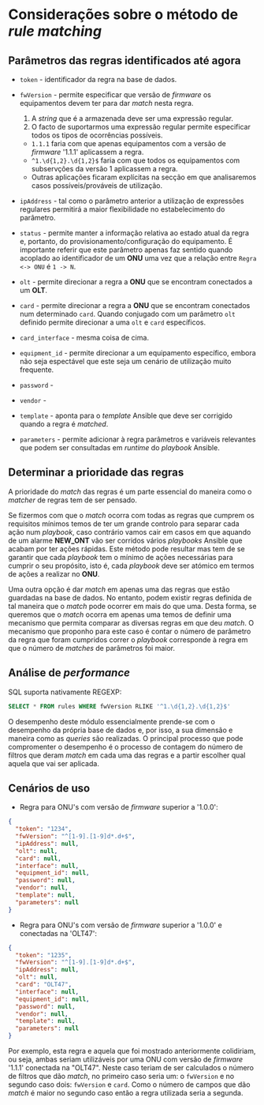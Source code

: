 # Considerações sobre o método de _rule matching_

## Parâmetros das regras identificados até agora

- `token` - identificador da regra na base de dados.

- `fwVersion` - permite especificar que versão de _firmware_ os equipamentos
  devem ter para dar _match_ nesta regra.

  1. A _string_ que é a armazenada deve ser uma expressão regular.
  2. O facto de suportarmos uma expressão regular permite especificar todos os
     tipos de ocorrências possíveis.

  - `1.1.1` faria com que apenas equipamentos com a versão de _firmware_ '1.1.1'
    aplicassem a regra.
  - `^1.\d{1,2}.\d{1,2}$` faria com que todos os equipamentos com subservções da
    versão 1 aplicassem a regra.
  - Outras aplicações ficaram explícitas na secção em que analisaremos casos
    possíveis/prováveis de utilização.

- `ipAddress` - tal como o parâmetro anterior a utilização de expressões
  regulares permitirá a maior flexibilidade no estabelecimento do parâmetro.

- `status` - permite manter a informação relativa ao estado atual da regra e,
  portanto, do provisionamento/configuração do equipamento. É importante referir
  que este parâmetro apenas faz sentido quando acoplado ao identificador de um
  **ONU** uma vez que a relação entre `Regra <-> ONU` é `1 -> N`.

- `olt` - permite direcionar a regra a **ONU** que se encontram conectados a um
  **OLT**.

- `card` - permite direcionar a regra a **ONU** que se encontram conectados num
  determinado `card`. Quando conjugado com um parâmetro `olt` definido permite
  direcionar a uma `olt` e `card` específicos.

- `card_interface` - mesma coisa de cima.

- `equipment_id` - permite direcionar a um equipamento específico, embora não
  seja espectável que este seja um cenário de utilização muito frequente.

- `password` -

- `vendor` -

- `template` - aponta para o _template_ Ansible que deve ser corrigido quando a
  regra é _matched_.

- `parameters` - permite adicionar à regra parâmetros e variáveis relevantes que
  podem ser consultadas em _runtime_ do _playbook_ Ansible.

## Determinar a prioridade das regras

A prioridade do _match_ das regras é um parte essencial do maneira como o
_matcher_ de regras tem de ser pensado.

Se fizermos com que o _match_ ocorra com todas as regras que cumprem os
requisitos mínimos temos de ter um grande controlo para separar cada ação num
_playbook_, caso contrário vamos cair em casos em que aquando de um alarme
**NEW_ONT** vão ser corridos vários _playbooks_ Ansible que acabam por ter ações
rápidas. Este método pode resultar mas tem de se garantir que cada _playbook_
tem o mínimo de ações necessárias para cumprir o seu propósito, isto é, cada
_playbook_ deve ser atómico em termos de ações a realizar no **ONU**.

Uma outra opção é dar _match_ em apenas uma das regras que estão guardadas na
base de dados. No entanto, podem existir regras definida de tal maneira que o
_match_ pode ocorrer em mais do que uma. Desta forma, se queremos que o _match_
ocorra em apenas uma temos de definir uma mecanismo que permita comparar as
diversas regras em que deu _match_. O mecanismo que proponho para este caso é
contar o número de parâmetro da regra que foram cumpridos correr o _playbook_
corresponde à regra em que o número de _matches_ de parâmetros foi maior.

## Análise de _performance_

SQL suporta nativamente REGEXP:

```sql
SELECT * FROM rules WHERE fwVersion RLIKE '^1.\d{1,2}.\d{1,2}$'
```

O desempenho deste módulo essencialmente prende-se com o desempenho da própria
base de dados e, por isso, a sua dimensão e maneira como as _queries_ são
realizadas. O principal processo que pode compromenter o desempenho é o processo
de contagem do número de filtros que deram _match_ em cada uma das regras e a
partir escolher qual aquela que vai ser aplicada.

## Cenários de uso

- Regra para ONU's com versão de _firmware_ superior a '1.0.0':

```json
{
  "token": "1234",
  "fwVersion": "^[1-9].[1-9]d*.d+$",
  "ipAddress": null,
  "olt": null,
  "card": null,
  "interface": null,
  "equipment_id": null,
  "password": null,
  "vendor": null,
  "template": null,
  "parameters": null
}
```

- Regra para ONU's com versão de _firmware_ superior a '1.0.0' e conectadas na 'OLT47':

```json
{
  "token": "1235",
  "fwVersion": "^[1-9].[1-9]d*.d+$",
  "ipAddress": null,
  "olt": null,
  "card": "OLT47",
  "interface": null,
  "equipment_id": null,
  "password": null,
  "vendor": null,
  "template": null,
  "parameters": null
}
```

Por exemplo, esta regra e aquela que foi mostrado anteriormente colidiriam, ou
seja, ambas seriam utilizáveis por uma ONU com versão de _firmware_ '1.1.1'
conectada na "OLT47". Neste caso teriam de ser calculados o número de filtros
que dão _match_, no primeiro caso seria um: o `fwVersion` e no segundo caso
dois: `fwVersion` e `card`. Como o número de campos que dão _match_ é maior no
segundo caso então a regra utilizada seria a segunda.
